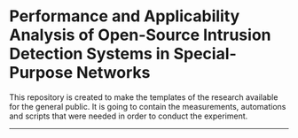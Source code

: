 # Performance and Applicability Analysis of Open-Source Intrusion Detection Systems in Special-Purpose Networks
This repository is created to make the templates of the research available for the general public. It is going to contain the measurements, automations and scripts that were needed in order to conduct the experiment.

---

